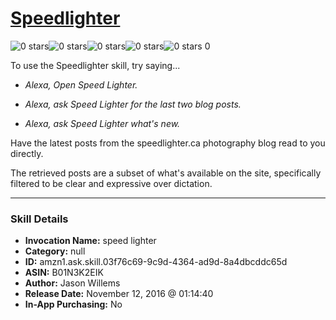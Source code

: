 # [Speedlighter](http://alexa.amazon.com/#skills/amzn1.ask.skill.03f76c69-9c9d-4364-ad9d-8a4dbcddc65d)
![0 stars](../../images/ic_star_border_black_18dp_1x.png)![0 stars](../../images/ic_star_border_black_18dp_1x.png)![0 stars](../../images/ic_star_border_black_18dp_1x.png)![0 stars](../../images/ic_star_border_black_18dp_1x.png)![0 stars](../../images/ic_star_border_black_18dp_1x.png) 0

To use the Speedlighter skill, try saying...

* *Alexa, Open Speed Lighter.*

* *Alexa, ask Speed Lighter for the last two blog posts.*

* *Alexa, ask Speed Lighter what's new.*

Have the latest posts from the speedlighter.ca photography blog read to you directly.

The retrieved posts are a subset of what's available on the site, specifically filtered to be clear and expressive over dictation.

***

### Skill Details

* **Invocation Name:** speed lighter
* **Category:** null
* **ID:** amzn1.ask.skill.03f76c69-9c9d-4364-ad9d-8a4dbcddc65d
* **ASIN:** B01N3K2EIK
* **Author:** Jason Willems
* **Release Date:** November 12, 2016 @ 01:14:40
* **In-App Purchasing:** No
